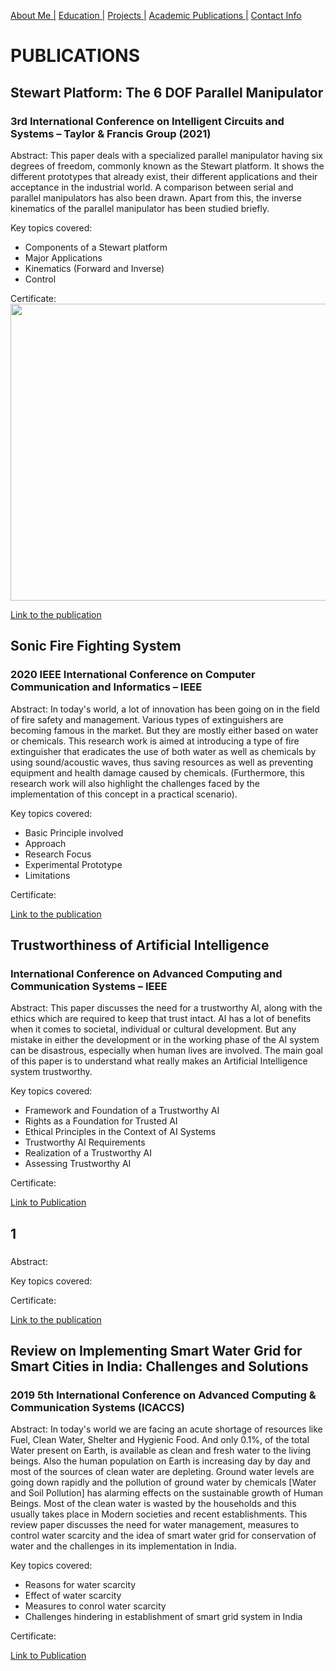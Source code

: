 [About Me |](/index.md) 
[ Education |](/edu.md)
[ Projects |](/projects.md)
[ Academic Publications |](/publications.md)
[ Contact Info](/contact.md)

# PUBLICATIONS

## Stewart Platform: The 6 DOF Parallel Manipulator 
### 3rd International Conference on Intelligent Circuits and Systems – Taylor & Francis Group (2021)
Abstract:
This paper deals with a specialized parallel manipulator having six degrees of freedom, commonly known as the Stewart platform. It shows the different prototypes that already exist, their different applications and their acceptance in the industrial world. A comparison between serial and parallel manipulators has also been drawn. Apart from this, the inverse kinematics of the parallel manipulator has been studied briefly.

Key topics covered:
- Components of a Stewart platform
- Major Applications 
- Kinematics (Forward and Inverse)
- Control 

Certificate: 
<img src="https://user-images.githubusercontent.com/105019328/216848604-493d1405-c368-4a4d-a806-e59277933f89.png" width="700" height="475" padding=10px>

<a href="https://www.taylorfrancis.com/chapters/oa-edit/10.1201/9781003129103-86/stewart-platform-manan-luthra-sinha">Link to the publication</a>

## Sonic Fire Fighting System 
### 2020 IEEE International Conference on Computer Communication and Informatics – IEEE 
Abstract:
In today's world, a lot of innovation has been going on in the field of fire safety and management. Various types of extinguishers are becoming famous in the market. But they are mostly either based on water or chemicals. This research work is aimed at introducing a type of fire extinguisher that eradicates the use of both water as well as chemicals by using sound/acoustic waves, thus saving resources as well as preventing equipment and health damage caused by chemicals. (Furthermore, this research work will also highlight the challenges faced by the implementation of this concept in a practical scenario).

Key topics covered:
- Basic Principle involved 
- Approach 
- Research Focus 
- Experimental Prototype 
- Limitations 

Certificate:

<a href="https://ieeexplore.ieee.org/document/9104150">Link to the publication</a>

## Trustworthiness of Artificial Intelligence 
### International Conference on Advanced Computing and Communication Systems – IEEE  
Abstract:
This paper discusses the need for a trustworthy AI, along with the ethics which are required to keep that trust intact. AI has a lot of benefits when it comes to societal, individual or cultural development. But any mistake in either the development or in the working phase of the AI system can be disastrous, especially when human lives are involved. The main goal of this paper is to understand what really makes an Artificial Intelligence system trustworthy.

Key topics covered:
- Framework and Foundation of a Trustworthy AI
- Rights as a Foundation for Trusted AI
- Ethical Principles in the Context of AI Systems
- Trustworthy AI Requirements
- Realization of a Trustworthy AI
- Assessing Trustworthy AI

Certificate:

<a href="https://ieeexplore.ieee.org/document/9074237">Link to Publication</a>

## 1 
###   
Abstract:

Key topics covered:

Certificate:

[Link to the publication](/)

## Review on Implementing Smart Water Grid for Smart Cities in India: Challenges and Solutions
### 2019 5th International Conference on Advanced Computing & Communication Systems (ICACCS)
Abstract:
In today's world we are facing an acute shortage of resources like Fuel, Clean Water, Shelter and Hygienic Food. And only 0.1%, of the total Water present on Earth, is available as clean and fresh water to the living beings. Also the human population on Earth is increasing day by day and most of the sources of clean water are depleting. Ground water levels are going down rapidly and the pollution of ground water by chemicals [Water and Soil Pollution] has alarming effects on the sustainable growth of Human Beings. Most of the clean water is wasted by the households and this usually takes place in Modern societies and recent establishments. This review paper discusses the need for water management, measures to control water scarcity and the idea of smart water grid for conservation of water and the challenges in its implementation in India.

Key topics covered:
- Reasons for water scarcity
- Effect of water scarcity
- Measures to conrol water scarcity
- Challenges hindering in establishment of smart grid system in India

Certificate:

<a href="https://ieeexplore.ieee.org/document/8728485">Link to Publication</a>
